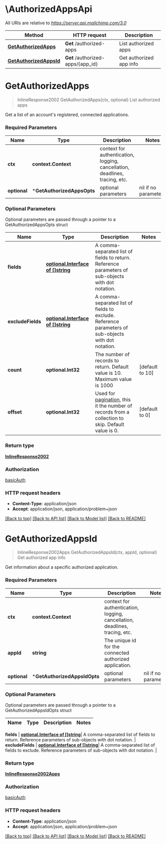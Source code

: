 # \AuthorizedAppsApi

All URIs are relative to *https://server.api.mailchimp.com/3.0*

Method | HTTP request | Description
------------- | ------------- | -------------
[**GetAuthorizedApps**](AuthorizedAppsApi.md#GetAuthorizedApps) | **Get** /authorized-apps | List authorized apps
[**GetAuthorizedAppsId**](AuthorizedAppsApi.md#GetAuthorizedAppsId) | **Get** /authorized-apps/{app_id} | Get authorized app info


# **GetAuthorizedApps**
> InlineResponse2002 GetAuthorizedApps(ctx, optional)
List authorized apps

Get a list of an account's registered, connected applications.

### Required Parameters

Name | Type | Description  | Notes
------------- | ------------- | ------------- | -------------
 **ctx** | **context.Context** | context for authentication, logging, cancellation, deadlines, tracing, etc.
 **optional** | ***GetAuthorizedAppsOpts** | optional parameters | nil if no parameters

### Optional Parameters
Optional parameters are passed through a pointer to a GetAuthorizedAppsOpts struct

Name | Type | Description  | Notes
------------- | ------------- | ------------- | -------------
 **fields** | [**optional.Interface of []string**](string.md)| A comma-separated list of fields to return. Reference parameters of sub-objects with dot notation. | 
 **excludeFields** | [**optional.Interface of []string**](string.md)| A comma-separated list of fields to exclude. Reference parameters of sub-objects with dot notation. | 
 **count** | **optional.Int32**| The number of records to return. Default value is 10. Maximum value is 1000 | [default to 10]
 **offset** | **optional.Int32**| Used for [pagination](https://mailchimp.com/developer/marketing/docs/methods-parameters/#pagination), this it the number of records from a collection to skip. Default value is 0. | [default to 0]

### Return type

[**InlineResponse2002**](inline_response_200_2.md)

### Authorization

[basicAuth](../README.md#basicAuth)

### HTTP request headers

 - **Content-Type**: application/json
 - **Accept**: application/json, application/problem+json

[[Back to top]](#) [[Back to API list]](../README.md#documentation-for-api-endpoints) [[Back to Model list]](../README.md#documentation-for-models) [[Back to README]](../README.md)

# **GetAuthorizedAppsId**
> InlineResponse2002Apps GetAuthorizedAppsId(ctx, appId, optional)
Get authorized app info

Get information about a specific authorized application.

### Required Parameters

Name | Type | Description  | Notes
------------- | ------------- | ------------- | -------------
 **ctx** | **context.Context** | context for authentication, logging, cancellation, deadlines, tracing, etc.
  **appId** | **string**| The unique id for the connected authorized application. | 
 **optional** | ***GetAuthorizedAppsIdOpts** | optional parameters | nil if no parameters

### Optional Parameters
Optional parameters are passed through a pointer to a GetAuthorizedAppsIdOpts struct

Name | Type | Description  | Notes
------------- | ------------- | ------------- | -------------

 **fields** | [**optional.Interface of []string**](string.md)| A comma-separated list of fields to return. Reference parameters of sub-objects with dot notation. | 
 **excludeFields** | [**optional.Interface of []string**](string.md)| A comma-separated list of fields to exclude. Reference parameters of sub-objects with dot notation. | 

### Return type

[**InlineResponse2002Apps**](inline_response_200_2_apps.md)

### Authorization

[basicAuth](../README.md#basicAuth)

### HTTP request headers

 - **Content-Type**: application/json
 - **Accept**: application/json, application/problem+json

[[Back to top]](#) [[Back to API list]](../README.md#documentation-for-api-endpoints) [[Back to Model list]](../README.md#documentation-for-models) [[Back to README]](../README.md)

